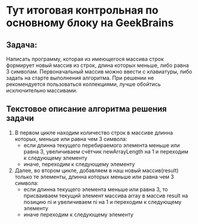 # Тут итоговая контрольная по основному блоку на GeekBrains
## Задача:
Написать программу, которая из имеющегося массива строк формирует новый массив из строк, 
длина которых меньше, либо равна 3 символам. 
Первоначальный массив можно ввести с клавиатуры, либо задать на старте выполнения алгоритма.
При решении не рекомендуется пользоваться коллекциями, лучше обойтись исключительно массивами.
## Текстовое описание алгоритма решения задачи
1. В первом цикле находим количество строк в массиве длинна которых, меньше или равна чем 3 символа:
    * если длинна текущего перебираемого элемента меньше или равна 3, увеличиваем счётчик newArrayLength на 1 и переходим к следующему элементу
    * иначе, переходим к следующему элементу
2. Далее, во втором цикле, добавляем в наш новый массив(result) только те элементы, длинна которых меньше или равна чем 3 символа:
    * если длинна текущего элемента меньше или равна 3, то присваиваем текущий элемент массива array в массив result на позицию ni и увеличиваем ni на 1 и переходим к следующему элементу
    * иначе переходим к следующему элементу